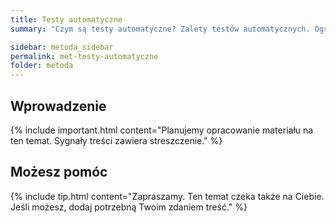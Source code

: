 ```yaml
---
title: Testy automatyczne
summary: "Czym są testy automatyczne? Zalety testów automatycznych. Ograniczenia testów automatycznych. "

sidebar: metoda_sidebar
permalink: met-testy-automatyczne
folder: metoda
---
```


## Wprowadzenie

{% include important.html content="Planujemy opracowanie materiału na ten temat. Sygnały treści zawiera streszczenie." %}

## Możesz pomóc

{% include tip.html content="Zapraszamy. Ten temat czeka także na Ciebie. Jeśli możesz, dodaj potrzebną Twoim zdaniem treść." %}
